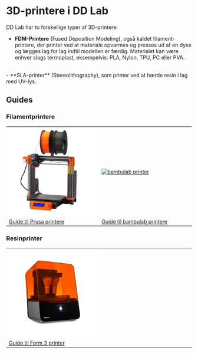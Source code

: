 # 3D-printere i DD Lab

DD Lab har to forskellige typer af 3D-printere:

- **FDM-Printere** (Fused Deposition Modeling), også kaldet filament-printere, der printer ved at materiale opvarmes og presses ud af en dyse og lægges lag for lag indtil modellen er færdig. Materialet kan være enhver slags termoplast, eksempelvis: PLA, Nylon, TPU, PC eller PVA.
<br>
- **SLA-printer** (Stereolithography), som printer ved at hærde resin i lag med UV-lys.

## Guides

### Filamentprintere

<table>
  <tr>
    <td  width="50%"><a href="Prusa-Printere/"><img src="Billeder/Prusa_i3_mk3.jpg" alt="Prusa printere"/></a></td>
    <td><a href="Bambulab-printer/"><img src="https://3deksperten.dk/cdn/shop/products/bambu-lab-x1-carbon-combo_3Deksperten.webp?v=1677841787" alt="bambulab printer"/></a></td>
  </tr>
  <tr>
  <td> <a href="Prusa-Printere/">Guide til Prusa printere</a> </td>
  <td> <a href="Bambulab-printer/">Guide til bambulab printere</a>  </td>
  </tr>
</table>

### Resinprinter

<table>
  <tr>
    <td  width="50%"><a href="Form3-Printer/"><img src="Billeder/Form3.png" alt="Form 3"/></a></td>
    <td> </td>
  </tr>
  <tr>
  <td> <a href="Form3-Printer/">Guide til Form 3 printer</a> </td>
  <td></td>
  </tr>
</table>
